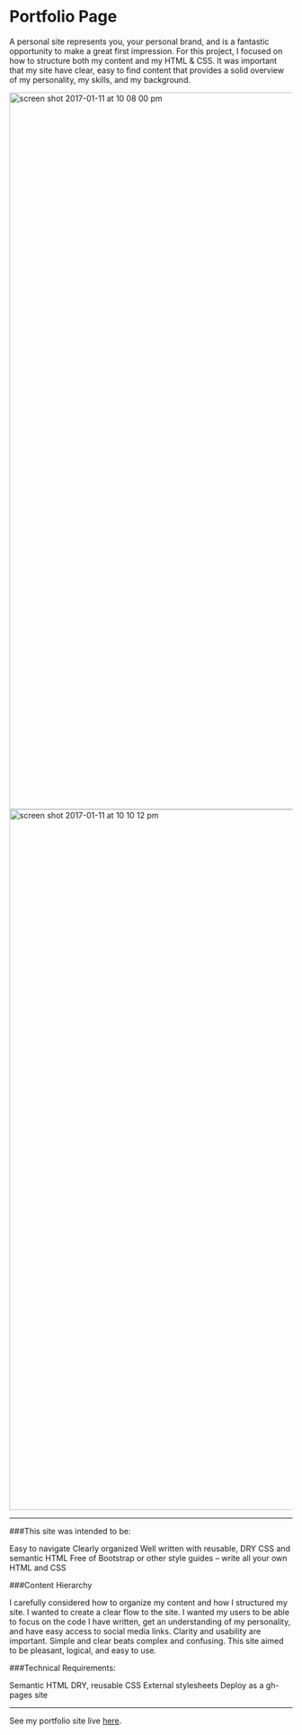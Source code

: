 # Portfolio Page

A personal site represents you, your personal brand, and is a fantastic opportunity to make a great first impression. For this project, I focused on how to structure both my content and my HTML & CSS. It was important that my site have clear, easy to find content that provides a solid overview of my personality, my skills, and my background.

<img width="1274" alt="screen shot 2017-01-11 at 10 08 00 pm" src="https://cloud.githubusercontent.com/assets/13802107/21877763/95220830-d84a-11e6-93b8-5da631d0f6f5.png">

<img width="1245" alt="screen shot 2017-01-11 at 10 10 12 pm" src="https://cloud.githubusercontent.com/assets/13802107/21877802/da69263a-d84a-11e6-8e44-fa7deec17337.png">

---
###This site was intended to be:

Easy to navigate
Clearly organized
Well written with reusable, DRY CSS and semantic HTML
Free of Bootstrap or other style guides – write all your own HTML and CSS

###Content Hierarchy

I carefully considered how to organize my content and how I structured my site. I wanted to create a clear flow to the site.  I wanted my users to be able to focus on the code I have written, get an understanding of my personality, and have easy access to social media links. Clarity and usability are important. Simple and clear beats complex and confusing. This site aimed to be pleasant, logical, and easy to use.

###Technical Requirements:

Semantic HTML
DRY, reusable CSS
External stylesheets
Deploy as a gh-pages site

---
See my portfolio site live [here](https://kswhyte.github.io/portfolio_page/).
